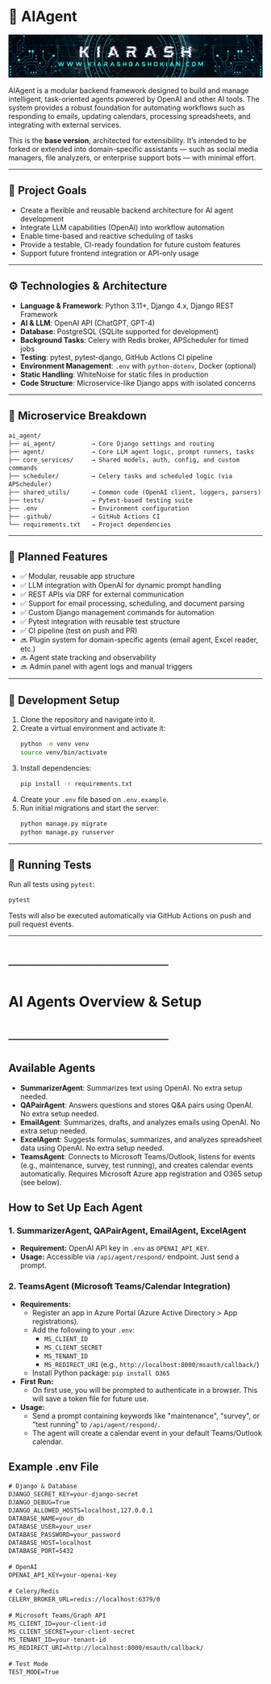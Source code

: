 # 🧠 AIAgent

![baner](https://github.com/Ghosts6/Local-website/blob/main/img/Baner.png)

AIAgent is a modular backend framework designed to build and manage intelligent, task-oriented agents powered by OpenAI and other AI tools. The system provides a robust foundation for automating workflows such as responding to emails, updating calendars, processing spreadsheets, and integrating with external services.

This is the **base version**, architected for extensibility. It’s intended to be forked or extended into domain-specific assistants — such as social media managers, file analyzers, or enterprise support bots — with minimal effort.

---

## 🎯 Project Goals

- Create a flexible and reusable backend architecture for AI agent development
- Integrate LLM capabilities (OpenAI) into workflow automation
- Enable time-based and reactive scheduling of tasks
- Provide a testable, CI-ready foundation for future custom features
- Support future frontend integration or API-only usage

---

## ⚙️ Technologies & Architecture

- **Language & Framework**: Python 3.11+, Django 4.x, Django REST Framework
- **AI & LLM**: OpenAI API (ChatGPT, GPT-4)
- **Database**: PostgreSQL (SQLite supported for development)
- **Background Tasks**: Celery with Redis broker, APScheduler for timed jobs
- **Testing**: pytest, pytest-django, GitHub Actions CI pipeline
- **Environment Management**: `.env` with `python-dotenv`, Docker (optional)
- **Static Handling**: WhiteNoise for static files in production
- **Code Structure**: Microservice-like Django apps with isolated concerns

---

## 🧱 Microservice Breakdown

```
ai_agent/
├── ai_agent/          → Core Django settings and routing
├── agent/             → Core LLM agent logic, prompt runners, tasks
├── core_services/     → Shared models, auth, config, and custom commands
├── scheduler/         → Celery tasks and scheduled logic (via APScheduler)
├── shared_utils/      → Common code (OpenAI client, loggers, parsers)
├── tests/             → Pytest-based testing suite
├── .env               → Environment configuration
├── .github/           → GitHub Actions CI
└── requirements.txt   → Project dependencies
```

---

## 🧠 Planned Features

- ✅ Modular, reusable app structure
- ✅ LLM integration with OpenAI for dynamic prompt handling
- ✅ REST APIs via DRF for external communication
- ✅ Support for email processing, scheduling, and document parsing
- ✅ Custom Django management commands for automation
- ✅ Pytest integration with reusable test structure
- ✅ CI pipeline (test on push and PR)
- 🔜 Plugin system for domain-specific agents (email agent, Excel reader, etc.)
- 🔜 Agent state tracking and observability
- 🔜 Admin panel with agent logs and manual triggers

---

## 🧪 Development Setup

1. Clone the repository and navigate into it.
2. Create a virtual environment and activate it:
   ```bash
   python -m venv venv
   source venv/bin/activate
   ```
3. Install dependencies:
   ```bash
   pip install -r requirements.txt
   ```
4. Create your `.env` file based on `.env.example`.
5. Run initial migrations and start the server:
   ```bash
   python manage.py migrate
   python manage.py runserver
   ```

---

## 🚀 Running Tests

Run all tests using `pytest`:
```bash
pytest
```

Tests will also be executed automatically via GitHub Actions on push and pull request events.

---

# ────────────────
# AI Agents Overview & Setup
# ────────────────

## Available Agents

- **SummarizerAgent**: Summarizes text using OpenAI. No extra setup needed.
- **QAPairAgent**: Answers questions and stores Q&A pairs using OpenAI. No extra setup needed.
- **EmailAgent**: Summarizes, drafts, and analyzes emails using OpenAI. No extra setup needed.
- **ExcelAgent**: Suggests formulas, summarizes, and analyzes spreadsheet data using OpenAI. No extra setup needed.
- **TeamsAgent**: Connects to Microsoft Teams/Outlook, listens for events (e.g., maintenance, survey, test running), and creates calendar events automatically. Requires Microsoft Azure app registration and O365 setup (see below).

## How to Set Up Each Agent

### 1. SummarizerAgent, QAPairAgent, EmailAgent, ExcelAgent
- **Requirement:** OpenAI API key in `.env` as `OPENAI_API_KEY`.
- **Usage:** Accessible via `/api/agent/respond/` endpoint. Just send a prompt.

### 2. TeamsAgent (Microsoft Teams/Calendar Integration)
- **Requirements:**
  - Register an app in Azure Portal (Azure Active Directory > App registrations).
  - Add the following to your `.env`:
    - `MS_CLIENT_ID`
    - `MS_CLIENT_SECRET`
    - `MS_TENANT_ID`
    - `MS_REDIRECT_URI` (e.g., `http://localhost:8000/msauth/callback/`)
  - Install Python package: `pip install O365`
- **First Run:**
  - On first use, you will be prompted to authenticate in a browser. This will save a token file for future use.
- **Usage:**
  - Send a prompt containing keywords like "maintenance", "survey", or "test running" to `/api/agent/respond/`.
  - The agent will create a calendar event in your default Teams/Outlook calendar.

## Example .env File

```env
# Django & Database
DJANGO_SECRET_KEY=your-django-secret
DJANGO_DEBUG=True
DJANGO_ALLOWED_HOSTS=localhost,127.0.0.1
DATABASE_NAME=your_db
DATABASE_USER=your_user
DATABASE_PASSWORD=your_password
DATABASE_HOST=localhost
DATABASE_PORT=5432

# OpenAI
OPENAI_API_KEY=your-openai-key

# Celery/Redis
CELERY_BROKER_URL=redis://localhost:6379/0

# Microsoft Teams/Graph API
MS_CLIENT_ID=your-client-id
MS_CLIENT_SECRET=your-client-secret
MS_TENANT_ID=your-tenant-id
MS_REDIRECT_URI=http://localhost:8000/msauth/callback/

# Test Mode
TEST_MODE=True
```

